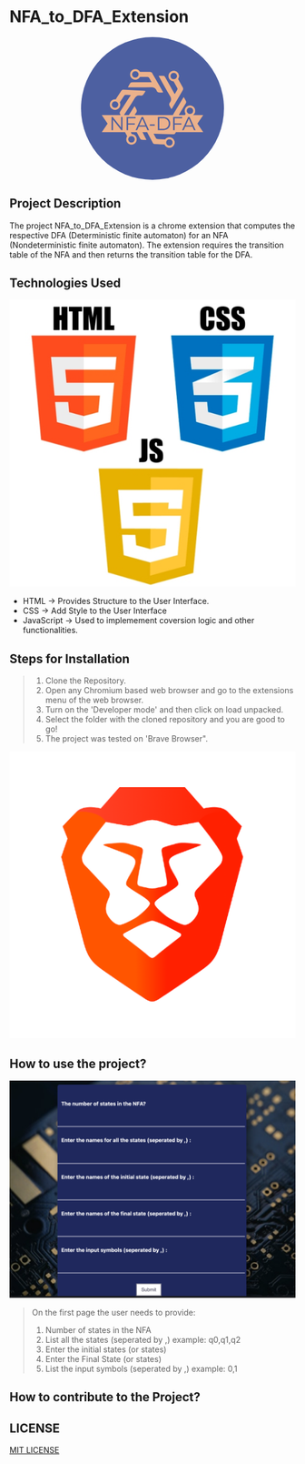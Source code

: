 # NFA_to_DFA_Extension 
<img src="imageAssets/logo.png" style="border-radius:50%;display: block;
  margin-left: auto;
  margin-right: auto;
  width: 50%;"/>

## Project Description
The project NFA_to_DFA_Extension is a chrome extension that computes the respective DFA (Deterministic finite automaton) for an NFA (Nondeterministic finite automaton). The extension requires the transition table of the NFA and then returns the transition table for the DFA.

## Technologies Used
![](imageAssets/html5-js-css3-logo-png-11536003913vd86ju9pc1.jpeg)

- HTML -> Provides Structure to the User Interface.
- CSS -> Add Style to the User Interface
- JavaScript -> Used to implemement coversion logic and other functionalities.

## Steps for Installation
> 1. Clone the Repository.
> 1. Open any Chromium based web browser and go to the extensions menu of the web browser.
> 1. Turn on the 'Developer mode' and then click on load unpacked.
> 1. Select the folder with the cloned repository and you are good to go!
> 1. The project was tested on 'Brave Browser".
> 

![](imageAssets/brave.png)

## How to use the project?
![](imageAssets/Page1.png)
> On the first page the user needs to provide:
> 1. Number of states in the NFA
> 1. List all the states (seperated by ,) example: q0,q1,q2
> 1. Enter the initial states (or states)
> 1. Enter the Final State (or states)
> 1. List the input symbols (seperated by ,) example: 0,1
>
## How to contribute to the Project?
## LICENSE
[MIT LICENSE](LICENSE.txt)

